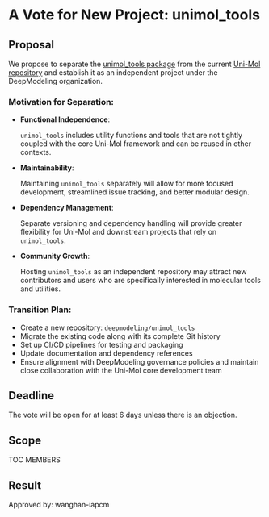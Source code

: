 # A Vote for New Project: unimol_tools

## Proposal

We propose to separate the [unimol_tools package](https://github.com/deepmodeling/Uni-Mol/tree/main/unimol_tools) from the current [Uni-Mol repository](https://github.com/deepmodeling/Uni-Mol) and establish it as an independent project under the DeepModeling organization.

### Motivation for Separation:

* **Functional Independence**:

  `unimol_tools` includes utility functions and tools that are not tightly coupled with the core Uni-Mol framework and can be reused in other contexts.

* **Maintainability**:

  Maintaining `unimol_tools` separately will allow for more focused development, streamlined issue tracking, and better modular design.

* **Dependency Management**:

  Separate versioning and dependency handling will provide greater flexibility for Uni-Mol and downstream projects that rely on `unimol_tools`.

* **Community Growth**:

  Hosting `unimol_tools` as an independent repository may attract new contributors and users who are specifically interested in molecular tools and utilities.

### Transition Plan:

* Create a new repository: `deepmodeling/unimol_tools`
* Migrate the existing code along with its complete Git history
* Set up CI/CD pipelines for testing and packaging
* Update documentation and dependency references
* Ensure alignment with DeepModeling governance policies and maintain close collaboration with the Uni-Mol core development team

## Deadline

The vote will be open for at least 6 days unless there is an objection.

## Scope

TOC MEMBERS

## Result

Approved by:
wanghan-iapcm
